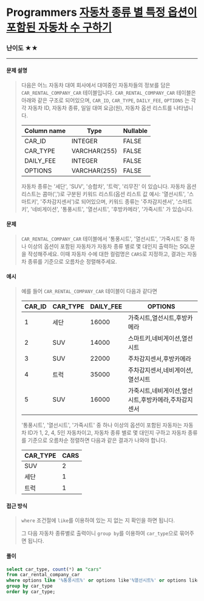 # Programmers [자동차 종류 별 특정 옵션이 포함된 자동차 수 구하기](https://school.programmers.co.kr/learn/courses/30/lessons/151137)

### 난이도 ★★

---

#### 문제 설명

> 다음은 어느 자동차 대여 회사에서 대여중인 자동차들의 정보를 담은 `CAR_RENTAL_COMPANY_CAR` 테이블입니다. `CAR_RENTAL_COMPANY_CAR` 테이블은 아래와 같은 구조로 되어있으며, `CAR_ID`, `CAR_TYPE`, `DAILY_FEE`, `OPTIONS` 는 각각 자동차 ID, 자동차 종류, 일일 대여 요금(원), 자동차 옵션 리스트를 나타냅니다.
>
> | Column name | Type         | Nullable |
> | ----------- | ------------ | -------- |
> | CAR_ID      | INTEGER      | FALSE    |
> | CAR_TYPE    | VARCHAR(255) | FALSE    |
> | DAILY_FEE   | INTEGER      | FALSE    |
> | OPTIONS     | VARCHAR(255) | FALSE    |
>
> 자동차 종류는 '세단', 'SUV', '승합차', '트럭', '리무진' 이 있습니다. 자동차 옵션 리스트는 콤마(',')로 구분된 키워드 리스트(옵션 리스트 값 예시: '열선시트', '스마트키', '주차감지센서')로 되어있으며, 키워드 종류는 '주차감지센서', '스마트키', '네비게이션', '통풍시트', '열선시트', '후방카메라', '가죽시트' 가 있습니다.

#### 문제

>`CAR_RENTAL_COMPANY_CAR` 테이블에서 '통풍시트', '열선시트', '가죽시트' 중 하나 이상의 옵션이 포함된 자동차가 자동차 종류 별로 몇 대인지 출력하는 SQL문을 작성해주세요. 이때 자동차 수에 대한 컬럼명은 `CARS`로 지정하고, 결과는 자동차 종류를 기준으로 오름차순 정렬해주세요.

#### 예시

> 예를 들어 `CAR_RENTAL_COMPANY_CAR` 테이블이 다음과 같다면
>
> | CAR_ID | CAR_TYPE | DAILY_FEE | OPTIONS                                              |
> | ------ | -------- | --------- | ---------------------------------------------------- |
> | 1      | 세단     | 16000     | 가죽시트,열선시트,후방카메라                         |
> | 2      | SUV      | 14000     | 스마트키,네비게이션,열선시트                         |
> | 3      | SUV      | 22000     | 주차감지센서,후방카메라                              |
> | 4      | 트럭     | 35000     | 주차감지센서,네비게이션,열선시트                     |
> | 5      | SUV      | 16000     | 가죽시트,네비게이션,열선시트,후방카메라,주차감지센서 |
> 
> '통풍시트', '열선시트', '가죽시트' 중 하나 이상의 옵션이 포함된 자동차는 자동차 ID가 1, 2, 4, 5인 자동차이고, 자동차 종류 별로 몇 대인지 구하고 자동차 종류를 기준으로 오름차순 정렬하면 다음과 같은 결과가 나와야 합니다.
> 
> | CAR_TYPE | CARS |
> | -------- | ---- |
> | SUV      | 2    |
> | 세단     | 1    |
>| 트럭     | 1    |

#### 접근 방식

> `where` 조건절에 `like`를 이용하여 있는 지 없는 지 확인을 하면 됩니다.
>
> 그 다음 자동차 종류별로 출력이니 `group by`를 이용하여 `car_type`으로 묶어주면 됩니다.

#### 풀이

```sql
select car_type, count(*) as "cars"
from car_rental_company_car
where options like '%통풍시트%' or options like'%열선시트%' or options like'%가죽시트%'
group by car_type
order by car_type;
```


